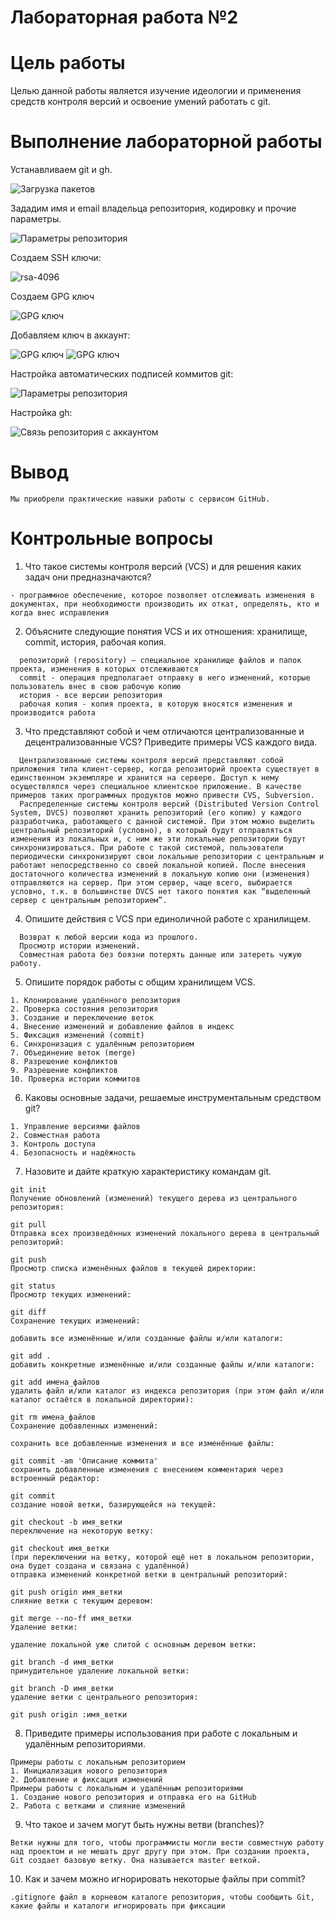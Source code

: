 # Лабораторная работа №2
# Цель работы

Целью данной работы является изучение идеологии и применения средств контроля версий и освоение умений работать с git.

# Выполнение лабораторной работы

Устанавливаем git и gh.

![Загрузка пакетов](lab2.1.png)

Зададим имя и email владельца репозитория, кодировку и прочие параметры.

![Параметры репозитория](lab2.2.png)

Создаем SSH ключи:

![rsa-4096](lab2.3.png)

Создаем GPG ключ

![GPG ключ](lab2.4.png) 

Добавляем ключ в аккаунт:

![GPG ключ](lab2.5.png)
![GPG ключ](lab2.6.png)

Настройка автоматических подписей коммитов git:

![Параметры репозитория](lab2.7.png)

Настройка gh:

![Связь репозитория с аккаунтом](lab2.8.png)

# Вывод
```
Мы приобрели практические навыки работы с сервисом GitHub.
```
# Контрольные вопросы 
1. Что такое системы контроля версий (VCS) и для решения каких задач они предназначаются?
```
- программное обеспечение, которое позволяет отслеживать изменения в документах, при необходимости производить их откат, определять, кто и когда внес исправления
```
2. Объясните следующие понятия VCS и их отношения: хранилище, commit, история, рабочая копия.
```
  репозиторий (repository) – специальное хранилище файлов и папок проекта, изменения в которых отслеживаются
  commit - операция предполагает отправку в него изменений, которые пользователь внес в свою рабочую копию
  история - все версии репозитория
  рабочая копия - копия проекта, в которую вносятся изменения и производится работа
```
3. Что представляют собой и чем отличаются централизованные и децентрализованные VCS? Приведите примеры VCS каждого вида.
```
  Централизованные системы контроля версий представляют собой приложения типа клиент-сервер, когда репозиторий проекта существует в единственном экземпляре и хранится на сервере. Доступ к нему осуществлялся через специальное клиентское приложение. В качестве примеров таких программных продуктов можно привести CVS, Subversion.
  Распределенные системы контроля версий (Distributed Version Control System, DVCS) позволяют хранить репозиторий (его копию) у каждого разработчика, работающего с данной системой. При этом можно выделить центральный репозиторий (условно), в который будут отправляться изменения из локальных и, с ним же эти локальные репозитории будут синхронизироваться. При работе с такой системой, пользователи периодически синхронизируют свои локальные репозитории с центральным и работают непосредственно со своей локальной копией. После внесения достаточного количества изменений в локальную копию они (изменения) отправляются на сервер. При этом сервер, чаще всего, выбирается условно, т.к. в большинстве DVCS нет такого понятия как “выделенный сервер с центральным репозиторием”.

```
4. Опишите действия с VCS при единоличной работе с хранилищем.
```
  Возврат к любой версии кода из прошлого.
  Просмотр истории изменений.
  Совместная работа без боязни потерять данные или затереть чужую работу.
```
5. Опишите порядок работы с общим хранилищем VCS.
```
1. Клонирование удалённого репозитория
2. Проверка состояния репозитория
3. Создание и переключение веток
4. Внесение изменений и добавление файлов в индекс
5. Фиксация изменений (commit)
6. Синхронизация с удалённым репозиторием
7. Объединение веток (merge)
8. Разрешение конфликтов
9. Разрешение конфликтов
10. Проверка истории коммитов
```
6. Каковы основные задачи, решаемые инструментальным средством git?
```
1. Управление версиями файлов
2. Совместная работа
3. Контроль доступа
4. Безопасность и надёжность
```
7. Назовите и дайте краткую характеристику командам git.
```
git init
Получение обновлений (изменений) текущего дерева из центрального репозитория:

git pull
Отправка всех произведённых изменений локального дерева в центральный репозиторий:

git push
Просмотр списка изменённых файлов в текущей директории:

git status
Просмотр текущих изменений:

git diff
Сохранение текущих изменений:

добавить все изменённые и/или созданные файлы и/или каталоги:

git add .
добавить конкретные изменённые и/или созданные файлы и/или каталоги:

git add имена_файлов
удалить файл и/или каталог из индекса репозитория (при этом файл и/или каталог остаётся в локальной директории):

git rm имена_файлов
Сохранение добавленных изменений:

сохранить все добавленные изменения и все изменённые файлы:

git commit -am 'Описание коммита'
сохранить добавленные изменения с внесением комментария через встроенный редактор:

git commit
создание новой ветки, базирующейся на текущей:

git checkout -b имя_ветки
переключение на некоторую ветку:

git checkout имя_ветки
(при переключении на ветку, которой ещё нет в локальном репозитории, она будет создана и связана с удалённой)
отправка изменений конкретной ветки в центральный репозиторий:

git push origin имя_ветки
слияние ветки с текущим деревом:

git merge --no-ff имя_ветки
Удаление ветки:

удаление локальной уже слитой с основным деревом ветки:

git branch -d имя_ветки
принудительное удаление локальной ветки:

git branch -D имя_ветки
удаление ветки с центрального репозитория:

git push origin :имя_ветки
```
8. Приведите примеры использования при работе с локальным и удалённым репозиториями.
```
Примеры работы с локальным репозиторием
1. Инициализация нового репозитория
2. Добавление и фиксация изменений
Примеры работы с локальным и удалённым репозиториями
1. Создание нового репозитория и отправка его на GitHub
2. Работа с ветками и слияние изменений
```
9. Что такое и зачем могут быть нужны ветви (branches)?
```
Ветки нужны для того, чтобы программисты могли вести совместную работу над проектом и не мешать друг другу при этом. При создании проекта, Git создает базовую ветку. Она называется master веткой.
```
10. Как и зачем можно игнорировать некоторые файлы при commit?
```
.gitignore файл в корневом каталоге репозитория, чтобы сообщить Git, какие файлы и каталоги игнорировать при фиксации  
```
